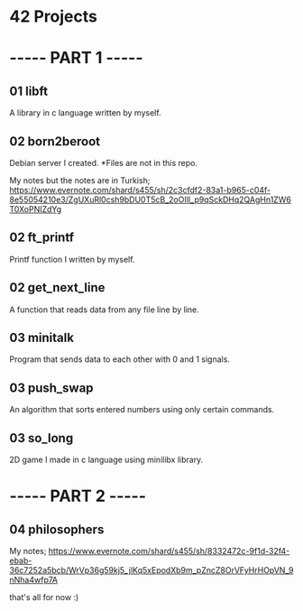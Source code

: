 # 42 Projects

# ----- PART 1 -----

## 01 libft

A library in c language written by myself.


## 02 born2beroot

Debian server I created. *Files are not in this repo.

My notes but the notes are in Turkish;
https://www.evernote.com/shard/s455/sh/2c3cfdf2-83a1-b965-c04f-8e55054210e3/ZgUXuRl0csh9bDU0T5cB_2oOIlI_p9qSckDHq2QAgHn1ZW6T0XoPNIZdYg


## 02 ft_printf

Printf function I written by myself.


## 02 get_next_line

A function that reads data from any file line by line.


## 03 minitalk

Program that sends data to each other with 0 and 1 signals.


## 03 push_swap

An algorithm that sorts entered numbers using only certain commands.


## 03 so_long

2D game I made in c language using minilibx library.

# ----- PART 2 -----

## 04 philosophers


My notes;
https://www.evernote.com/shard/s455/sh/8332472c-9f1d-32f4-ebab-36c7252a5bcb/WrVp36g59kj5_jlKq5xEpodXb9m_pZncZ8OrVFyHrHOpVN_9nNha4wfp7A

that's all for now :)